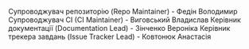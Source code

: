 Супроводжувач репозиторію (Repo Maintainer) - Федін Володимир
Супроводжувач CI (CI Maintainer) - Виговський Владислав 
Керівник документації (Documentation Lead) - Зінченко Вероніка
Керівник трекера завдань (Issue Tracker Lead) - Ковтонюк Анастасія
